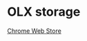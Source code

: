 # OLX storage
[Chrome Web Store](https://chrome.google.com/webstore/detail/olx-storage/bljbpcaddoaiolaicfbkknicfgpfhfch?hl=uk&authuser=1)
